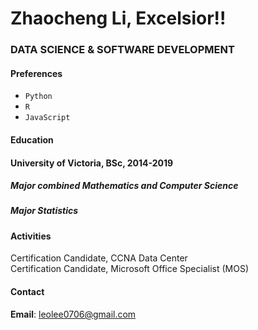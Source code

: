 <h1>Zhaocheng Li, Excelsior!!</h1>

<h3>DATA SCIENCE & SOFTWARE DEVELOPMENT</h3>

<h4>Preferences</h4>

- `Python`
- `R`
- `JavaScript`
  
<h4>Education</h4>

#### University of Victoria, BSc, 2014-2019

##### Major combined Mathematics and Computer Science
##### Major Statistics

<h4>Activities</h4>

Certification Candidate, CCNA Data Center<br/>
Certification Candidate, Microsoft Office Specialist (MOS)

<h4>Contact</h4>

**Email**: leolee0706@gmail.com

